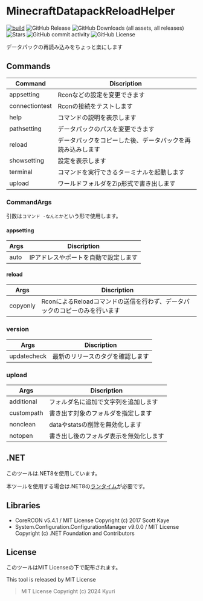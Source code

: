 # MinecraftDatapackReloadHelper
[![build](https://github.com/Kyuri-jp/MinecraftDatapackReloadHelper/actions/workflows/dotnet.yml/badge.svg)](https://github.com/Kyuri-jp/MinecraftDatapackReloadHelper/actions/workflows/dotnet.yml)
![GitHub Release](https://img.shields.io/github/v/release/Kyuri-jp/MinecraftDatapackReloadHelper)
![GitHub Downloads (all assets, all releases)](https://img.shields.io/github/downloads/Kyuri-jp/MinecraftDatapackReloadHelper/total)
![Stars](https://img.shields.io/github/stars/Kyuri-jp/MinecraftDatapackReloadHelper)
![GitHub commit activity](https://img.shields.io/github/commit-activity/m/Kyuri-jp/MinecraftDatapackReloadHelper)
![GitHub License](https://img.shields.io/github/license/Kyuri-jp/MinecraftDatapackReloadHelper)


データパックの再読み込みをちょっと楽にします
## Commands
|Command|Discription|
|-----|----|
|appsetting|Rconなどの設定を変更できます|
|connectiontest|Rconの接続をテストします|
|help|コマンドの説明を表示します|
|pathsetting|データパックのパスを変更できます|
|reload|データパックをコピーした後、データパックを再読み込みします|
|showsetting|設定を表示します|
|terminal|コマンドを実行できるターミナルを起動します|
|upload|ワールドフォルダをZip形式で書き出します|

### CommandArgs
引数は`コマンド -なんとか`という形で使用します。

#### appsetting
|Args|Discription|
|----|----|
|auto|IPアドレスやポートを自動で設定します|

#### reload
|Args|Discription|
|----|----|
|copyonly|RconによるReloadコマンドの送信を行わず、データパックのコピーのみを行います|

### version
|Args|Discription|
|----|----|
|updatecheck|最新のリリースのタグを確認します|

### upload
|Args|Discription|
|----|----|
|additional|フォルダ名に追加で文字列を追加します|
|custompath|書き出す対象のフォルダを指定します|
|nonclean|dataやstatsの削除を無効化します|
|notopen|書き出し後のフォルダ表示を無効化します|

## .NET
このツールは.NET8を使用しています。

本ツールを使用する場合は.NET8の[ランタイム](https://dotnet.microsoft.com/ja-jp/download/dotnet/8.0)が必要です。

## Libraries
- CoreRCON v5.4.1 / MIT License Copyright (c) 2017 Scott Kaye
- System.Configuration.ConfigurationManager v9.0.0 / MIT License Copyright (c) .NET Foundation and Contributors

## License
このツールはMIT Licenseの下で配布されます。

This tool is released by MIT License
> MIT License Copyright (c) 2024 Kyuri
